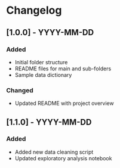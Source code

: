 # Changelog

## [1.0.0] - YYYY-MM-DD
### Added
- Initial folder structure
- README files for main and sub-folders
- Sample data dictionary

### Changed
- Updated README with project overview

## [1.1.0] - YYYY-MM-DD
### Added
- Added new data cleaning script
- Updated exploratory analysis notebook
